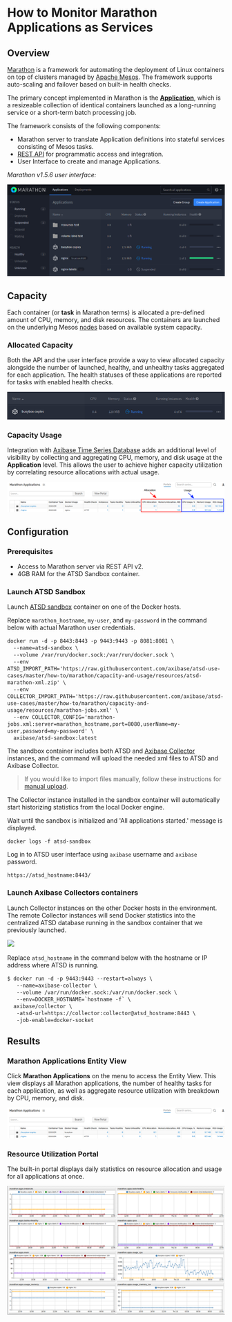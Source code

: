 # How to Monitor Marathon Applications as Services

## Overview

[Marathon](https://mesosphere.github.io/marathon/) is a framework for automating the deployment of Linux containers on top of clusters managed by [Apache Mesos](http://mesos.apache.org/). The framework supports auto-scaling and failover based on built-in health checks. 

The primary concept implemented in Marathon is the [**Application**](https://mesosphere.github.io/marathon/docs/application-basics.html), which is a resizeable collection of identical containers launched as a long-running service or a short-term batch processing job.

The framework consists of the following components:

* Marathon server to translate Application definitions into stateful services consisting of Mesos tasks.
* [REST API](http://mesosphere.github.io/marathon/api-console/index.html) for programmatic access and integration.
* User Interface to create and manage Applications.

_Marathon v1.5.6 user interface:_

![Marathon v1.5.6 User Interface](images/marathon_ui.png)

## Capacity

Each container (or **task** in Marathon terms) is allocated a pre-defined amount of CPU, memory, and disk resources. The containers are launched on the underlying Mesos [nodes](http://mesos.apache.org/documentation/latest/architecture/) based on available system capacity.

### Allocated Capacity

Both the API and the user interface provide a way to view allocated capacity alongside the number of launched, healthy, and unhealthy tasks aggregated for each application. The health statuses of these applications are reported for tasks with enabled health checks.

![](images/monitor-marathon.png)

### Capacity Usage

Integration with [Axibase Time Series Database](http://axibase.com/products/axibase-time-series-database/) adds an additional level of visibility by collecting and aggregating CPU, memory, and disk usage at the **Application** level. This allows the user to achieve higher capacity utilization by correlating resource allocations with actual usage.

![](images/marathon-applications-label.png)

## Configuration

### Prerequisites

* Access to Marathon server via REST API v2.
* 4GB RAM for the ATSD Sandbox container.

### Launch ATSD Sandbox

Launch [ATSD sandbox](https://github.com/axibase/dockers/tree/atsd-sandbox) container on one of the Docker hosts.

Replace `marathon_hostname`, `my-user`, and `my-password` in the command below with actual Marathon user credentials.

```
docker run -d -p 8443:8443 -p 9443:9443 -p 8081:8081 \
  --name=atsd-sandbox \
  --volume /var/run/docker.sock:/var/run/docker.sock \
  --env ATSD_IMPORT_PATH='https://raw.githubusercontent.com/axibase/atsd-use-cases/master/how-to/marathon/capacity-and-usage/resources/atsd-marathon-xml.zip' \
  --env COLLECTOR_IMPORT_PATH='https://raw.githubusercontent.com/axibase/atsd-use-cases/master/how-to/marathon/capacity-and-usage/resources/marathon-jobs.xml' \
  --env COLLECTOR_CONFIG='marathon-jobs.xml:server=marathon_hostname,port=8080,userName=my-user,password=my-password' \
  axibase/atsd-sandbox:latest
```

The sandbox container includes both ATSD and [Axibase Collector](https://github.com/axibase/axibase-collector/blob/master/jobs/docker.md) instances, and the command will upload the needed xml files to ATSD and Axibase Collector. 

> If you would like to import files manually, follow these instructions for [manual upload](../capacity-and-usage-manual-upload/README.md). 

The Collector instance installed in the sandbox container will automatically start historizing statistics from the local Docker engine.

Wait until the sandbox is initialized and 'All applications started.' message is displayed.

```
docker logs -f atsd-sandbox
```

Log in to ATSD user interface using `axibase` username and `axibase` password.

```
https://atsd_hostname:8443/
```

### Launch Axibase Collectors containers

Launch Collector instances on the other Docker hosts in the environment. The remote Collector instances will send Docker statistics into the centralized ATSD database running in the sandbox container that we previously launched. 

![](images/marathon.png)

Replace `atsd_hostname` in the command below with the hostname or IP address where ATSD is running. 

```
$ docker run -d -p 9443:9443 --restart=always \
   --name=axibase-collector \
   --volume /var/run/docker.sock:/var/run/docker.sock \
   --env=DOCKER_HOSTNAME=`hostname -f` \
  axibase/collector \
   -atsd-url=https://collector:collector@atsd_hostname:8443 \
   -job-enable=docker-socket
```

## Results

### Marathon Applications Entity View

Click **Marathon Applications** on the menu to access the Entity View. This view displays all Marathon applications, the number of healthy tasks for each application, as well as aggregate resource utilization with breakdown by CPU, memory, and disk.

![](images/marathon-applications.png)


### Resource Utilization Portal

The built-in portal displays daily statistics on resource allocation and usage for all applications at once.

![](images/marathon_portal.png)
